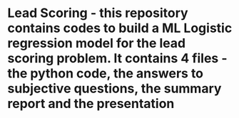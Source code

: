 # Lead Scoring - this repository contains codes to build a ML Logistic regression model for the lead scoring problem. It contains 4 files - the python code, the answers to subjective questions, the summary report and the presentation
